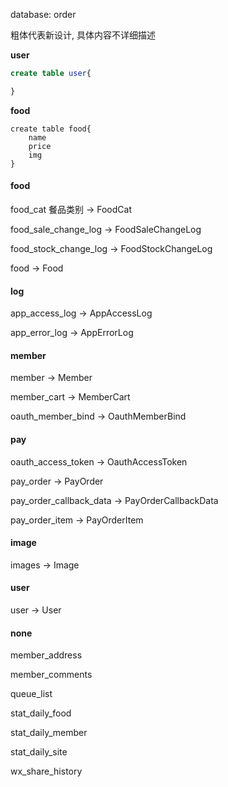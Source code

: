database: order

粗体代表新设计, 具体内容不详细描述



**user**

``` sql
create table user{

}
```



**food**

``` 
create table food{
	name
	price
	img
}
```









#### food

food_cat	餐品类别 ->  FoodCat



food_sale_change_log -> FoodSaleChangeLog



food_stock_change_log -> FoodStockChangeLog



food -> Food



#### log

app_access_log -> AppAccessLog



app_error_log -> AppErrorLog



#### member

member -> Member

member_cart -> MemberCart

oauth_member_bind -> OauthMemberBind



#### pay

oauth_access_token -> OauthAccessToken

pay_order -> PayOrder

pay_order_callback_data -> PayOrderCallbackData

pay_order_item -> PayOrderItem



#### image

images -> Image



#### user

user -> User



#### none

member_address

member_comments

queue_list

stat_daily_food

stat_daily_member

stat_daily_site

wx_share_history





















